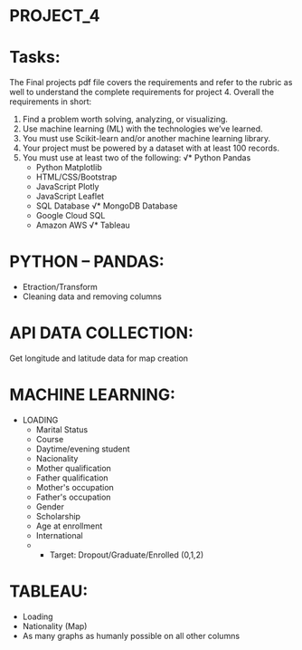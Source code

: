 # PROJECT_4
# Tasks:
The Final projects pdf file covers the requirements and refer to the rubric as well to understand the complete requirements for project 4.
Overall the requirements in short:
1.   Find a problem worth solving, analyzing, or visualizing.
2.   Use machine learning (ML) with the technologies we’ve learned.
3.   You must use Scikit-learn and/or another machine learning library.
4.   Your project must be powered by a dataset with at least 100 records.
5.   You must use at least two of the following:
     √* Python Pandas 
      * Python Matplotlib
      * HTML/CSS/Bootstrap
      * JavaScript Plotly
      * JavaScript Leaflet
      * SQL Database
     √* MongoDB Database
      * Google Cloud SQL
      * Amazon AWS
     √* Tableau 
# PYTHON – PANDAS:
* Etraction/Transform
* Cleaning data and removing columns
# API DATA COLLECTION:
  Get longitude and latitude data for map creation
# MACHINE LEARNING:
  * LOADING
    * Marital Status
    * Course
    * Daytime/evening student
    * Nacionality
    * Mother qualification
    * Father qualification
    * Mother's occupation
    * Father's occupation
    * Gender
    * Scholarship
    * Age at enrollment	
    * International
    * * Target: Dropout/Graduate/Enrolled (0,1,2)
# TABLEAU:
  * Loading
  * Nationality (Map)
  * As many graphs as humanly possible on all other columns

